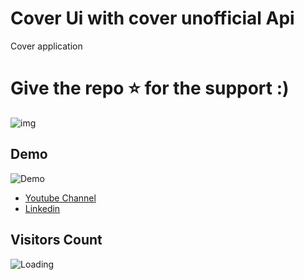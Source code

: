 # Cover Ui with cover unofficial Api

Cover application 
 
 # Give the repo ⭐️ for the support :) 

![img](https://i.imgur.com/JOw0ad6.jpg "TikTok")

## Demo

![](demo.gif "Demo")

- [Youtube Channel](https://www.youtube.com/c/XSLAYERTN)
- [Linkedin](https://www.linkedin.com/in/x-slayer/)


## Visitors Count

<img align="left" src = "https://profile-counter.glitch.me/Flutter-Cover-UI-API-Clone/count.svg" alt ="Loading">
